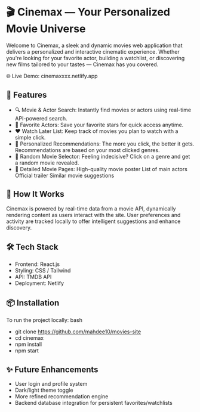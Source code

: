 # 🎬 Cinemax — Your Personalized Movie Universe
Welcome to Cinemax, a sleek and dynamic movies web application that delivers a personalized and interactive cinematic experience. Whether you're looking for your favorite actor, building a watchlist, or discovering new films tailored to your tastes — Cinemax has you covered.

🌐 Live Demo: cinemaxxxx.netlify.app

## 🚀 Features

- 🔍 Movie & Actor Search: Instantly find movies or actors using real-time API-powered search.
- 🌟 Favorite Actors: Save your favorite stars for quick access anytime.
- ❤️ Watch Later List: Keep track of movies you plan to watch with a simple click.
- 🎯 Personalized Recommendations: The more you click, the better it gets. Recommendations are based on your most clicked genres.
- 🎲 Random Movie Selector: Feeling indecisive? Click on a genre and get a random movie revealed.
- 🎥 Detailed Movie Pages:
High-quality movie poster
List of main actors
Official trailer
Similar movie suggestions

## 🧠 How It Works

Cinemax is powered by real-time data from a movie API, dynamically rendering content as users interact with the site. User preferences and activity are tracked locally to offer intelligent suggestions and enhance discovery.

## 🛠️ Tech Stack
- Frontend: React.js
- Styling: CSS / Tailwind
- API: TMDB API
- Deployment: Netlify

## 📦 Installation
To run the project locally:
bash
- git clone https://github.com/mahdee10/movies-site
- cd cinemax
- npm install
- npm start

## ✨ Future Enhancements
- User login and profile system
- Dark/light theme toggle
- More refined recommendation engine
- Backend database integration for persistent favorites/watchlists




